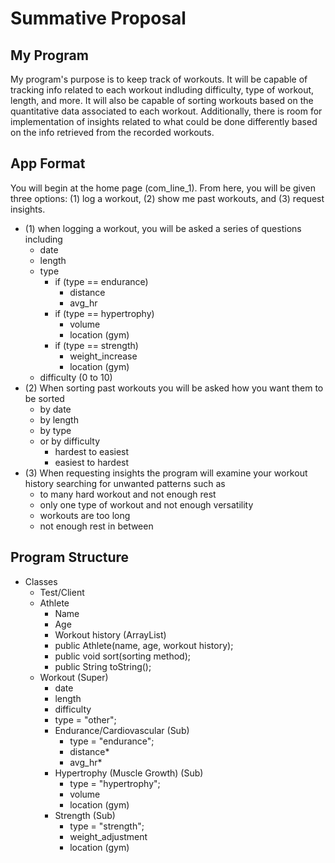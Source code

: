# Summative Proposal
## My Program
My program's purpose is to keep track of workouts. It will be capable of tracking info related to each workout indluding difficulty, type of workout, length, and more. It will also be capable of sorting workouts based on the quantitative data associated to each workout. Additionally, there is room for implementation of insights related to what could be done differently based on the info retrieved from the recorded workouts. 

## App Format
You will begin at the home page (com_line_1). From here, you will be given three options: (1) log a workout, (2) show me past workouts, and (3) request insights.
- (1) when logging a workout, you will be asked a series of questions including
  - date
  - length
  - type
    - if (type == endurance)
      - distance 
      - avg_hr
    - if (type == hypertrophy)
      - volume
      - location (gym)
    - if (type == strength)
      - weight_increase
      - location (gym)
  - difficulty (0 to 10)
- (2) When sorting past workouts you will be asked how you want them to be sorted
  - by date
  - by length
  - by type
  - or by difficulty
    - hardest to easiest
    - easiest to hardest
- (3) When requesting insights the program will examine your workout history searching for unwanted patterns such as
  - to many hard workout and not enough rest
  - only one type of workout and not enough versatility
  - workouts are too long
  - not enough rest in between

## Program Structure
- Classes
  - Test/Client
  - Athlete
    - Name
    - Age
    - Workout history (ArrayList)
    - public Athlete(name, age, workout history);
    - public void sort(sorting method);
    - public String toString();
  - Workout (Super)
    - date
    - length
    - difficulty
    - type = "other";
    - Endurance/Cardiovascular (Sub)
      - type = "endurance";
      - distance*
      - avg_hr*
    - Hypertrophy (Muscle Growth) (Sub)
      - type = "hypertrophy";
      - volume
      - location (gym)
    - Strength (Sub)
      - type = "strength";
      - weight_adjustment
      - location (gym)
